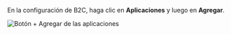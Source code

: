 En la configuración de B2C, haga clic en **Aplicaciones** y luego en **Agregar**.

![Botón + Agregar de las aplicaciones](./media/active-directory-b2c-portal-add-application/b2c-applications-add.png)